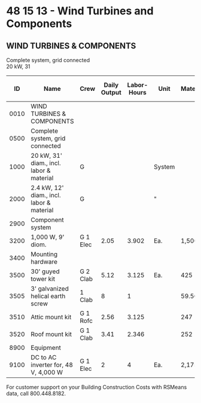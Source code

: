 # 48 15 13 - Wind Turbines and Components  
## WIND TURBINES & COMPONENTS  
Complete system, grid connected  
20 kW, 31

| ID   | Name                                         | Crew         | Daily Output | Labor-Hours | Unit  | Material | Labor | Equipment | Total  | Total Incl O&P |
|------|----------------------------------------------|--------------|--------------|-------------|-------|----------|-------|-----------|--------|----------------|
| 0010 | WIND TURBINES & COMPONENTS                   |              |              |             |       |          |       |           |        |                |
| 0500 | Complete system, grid connected              |              |              |             |       |          |       |           |        |                |
| 1000 | 20 kW, 31' diam., incl. labor & material     | G            |              |             | System|          |       |           | 49,900 | 49,900         |
| 2000 | 2.4 kW, 12' diam., incl. labor & material    | G            |              |             | "     |          |       |           | 18,000 | 18,000         |
| 2900 | Component system                             |              |              |             |       |          |       |           |        |                |
| 3200 | 1,000 W, 9' diom.                            | G 1 Elec     | 2.05         | 3.902       | Ea.   | 1,500    | 258   |           | 1,758  | 2,025          |
| 3400 | Mounting hardware                            |              |              |             |       |          |       |           |        |                |
| 3500 | 30' guyed tower kit                          | G 2 Clab     | 5.12         | 3.125       | Ea.   | 425      | 143   |           | 568    | 675            |
| 3505 | 3' galvanized helical earth screw            | 1 Clab       | 8            | 1           |       | 59.50    | 45.50 |           | 105    | 134            |
| 3510 | Attic mount kit                              | G 1 Rofc     | 2.56         | 3.125       |       | 247      | 155   |           | 402    | 525            |
| 3520 | Roof mount kit                               | G 1 Clab     | 3.41         | 2.346       |       | 252      | 107   |           | 359    | 435            |
| 8900 | Equipment                                    |              |              |             |       |          |       | 95        |        |                |
| 9100 | DC to AC inverter for, 48 V, 4,000 W         | G 1 Elec     | 2            | 4           | Ea.   | 2,175    | 265   |           | 2,440  | 2,800          |

For customer support on your Building Construction Costs with RSMeans data, call 800.448.8182.